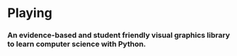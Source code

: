 # Playing
### An evidence-based and student friendly visual graphics library to learn computer science with Python.
